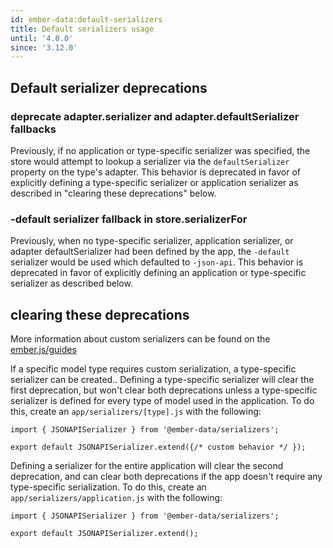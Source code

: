 ```yaml
---
id: ember-data:default-serializers
title: Default serializers usage
until: '4.0.0'
since: '3.12.0'
---
```

## Default serializer deprecations
### deprecate adapter.serializer and adapter.defaultSerializer fallbacks
Previously, if no application or type-specific serializer was specified, the store would attempt to lookup a serializer via the `defaultSerializer` property on the type's adapter. This behavior is deprecated in favor of explicitly defining a type-specific serializer or application serializer as described in "clearing these deprecations" below.

### -default serializer fallback in store.serializerFor
Previously, when no type-specific serializer, application serializer, or adapter defaultSerializer had been defined by the app, the `-default` serializer would be used which defaulted to `-json-api`. This behavior is deprecated in favor of explicitly defining an application or type-specific serializer as described below.

## clearing these deprecations
More information about custom serializers can be found on the [ember.js/guides](https://guides.emberjs.com/release/models/customizing-serializers/#toc_customizing-serializers)

If a specific model type requires custom serialization, a type-specific serializer can be created.. Defining a type-specific serializer will clear the first deprecation, but won't clear both deprecations unless a type-specific serializer is defined for every type of model used in the application. To do this, create an `app/serializers/[type].js` with the following:

    import { JSONAPISerializer } from '@ember-data/serializers';

    export default JSONAPISerializer.extend({/* custom behavior */ });

Defining a serializer for the entire application will clear the second deprecation, and can clear both deprecations if the app doesn't require any type-specific serialization. To do this, create an `app/serializers/application.js` with the following:

    import { JSONAPISerializer } from '@ember-data/serializers';

    export default JSONAPISerializer.extend();




